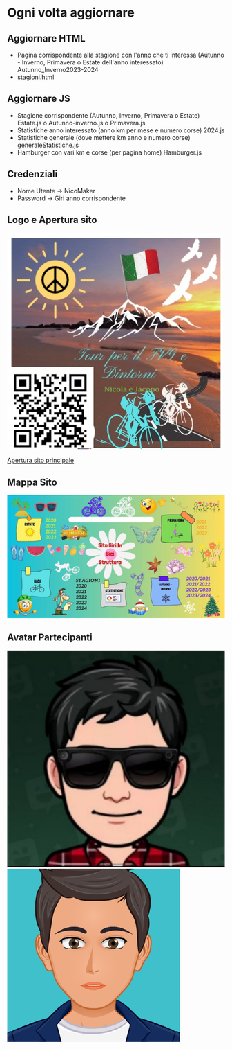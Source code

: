# Ogni volta aggiornare

## Aggiornare HTML

- Pagina corrispondente alla stagione con l'anno che ti interessa (Autunno - Inverno, Primavera o Estate dell'anno interessato) Autunno_Inverno2023-2024
- stagioni.html

## Aggiornare JS

- Stagione corrispondente (Autunno, Inverno, Primavera o Estate) Estate.js o Autunno-inverno.js o Primavera.js
- Statistiche anno interessato (anno km per mese e numero corse) 2024.js
- Statistiche generale (dove mettere km anno e numero corse) generaleStatistiche.js
- Hamburger con vari km e corse (per pagina home) Hamburger.js

## Credenziali

- Nome Utente -> NicoMaker
- Password -> Giri anno corrispondente

## Logo e Apertura sito

![Logo](imagini%20Html%20sito%20principale/Logo%20.jpg)

[Apertura sito principale](https://giri-in-bici.netlify.app/) 

## Mappa Sito

![Mappa Sito](About_US/Mappa.jpg)

## Avatar Partecipanti
![Avatar](About_US/Avatar/AvatarNM.jpg)
![Avatar](About_US/Avatar/AvatarJR.png)
